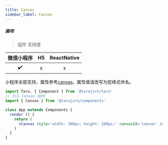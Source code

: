 ```yaml
---
title: Canvas
sidebar_label: Canvas
---
```


##### 画布

> 组件 支持度

| 微信小程序 | H5 | ReactNative |
| :-: | :-: | :-: |
| ✔️ | x | x |

小程序全部支持，属性参考[canvas](https://developers.weixin.qq.com/miniprogram/dev/component/canvas.html#canvas)。属性值请改写为驼峰式命名。

```jsx
import Taro, { Component } from '@tarojsrn/taro'
// 引入 Canvas 组件
import { Canvas } from '@tarojsrn/components'

class App extends Components {
  render () {
    return (
      <Canvas style='width: 300px; height: 200px;' canvasId='canvas' />
    )
  }
}
```
